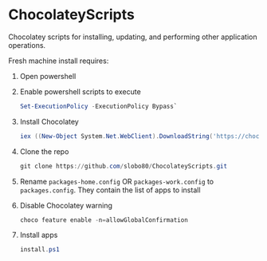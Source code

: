 ChocolateyScripts
=================

Chocolatey scripts for installing, updating, and performing other application operations.

Fresh machine install requires:  

1. Open powershell
1. Enable powershell scripts to execute

    ```powershell
    Set-ExecutionPolicy -ExecutionPolicy Bypass`
    ```

1. Install Chocolatey

    ```powershell
    iex ((New-Object System.Net.WebClient).DownloadString('https://chocolatey.org/install.ps1'))
    ```

1. Clone the repo

    ```powershell
    git clone https://github.com/slobo80/ChocolateyScripts.git
    ```

1. Rename `packages-home.config` OR `packages-work.config` to `packages.config`. They contain the list of apps to install
1. Disable Chocolatey warning

    ```powershell
    choco feature enable -n=allowGlobalConfirmation
    ```

1. Install apps

    ```powershell
    install.ps1
    ```
